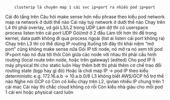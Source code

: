 
		clusterip là chuyện map 1 cái svc ip+port ra nhiều pod ip+port
Cái đó tầng trên
Câu hỏi make sense hơn nếu phrase theo kiểu pod network map ra network ở dưới thế nào
Cái này tuỳ network ở dưới thế nào
Chạy trên L4 thì phải overlay, vd gói L3/L2 trong UDP
Làm dở thì có userspace process listen trên cái port UDP
Gói/mở ở 2 đầu
Làm tốt hơn thì để trong kernel, data path không đi qua process ngoài (list ai listen cái port không ra)
Chạy trên L3 thì có thể dùng IP routing
Xuống tới đây thì khái niệm “mở port” cũng không make sense nữa
Gói IP tới node, nó mở ra nó xem tới pod IP+port nào nó đưa tới thôi
Còn giữa các node với nhau thì phải cấu hình routing (local route trên node, hoặc trên gateway) (edited) 
Cho pod IP
Ít máy physical thì cho static luôn
Hay thêm bớt thì phải thêm cơ chế trao đổi routing state (bgp hay gì đó)
Hoặc là chơi map IP -> pod IP theo kiểu deterministic
e.g. 172.16.a.b -> 10.a.b.0/8
L3 không biết AWS/GCP hỗ trợ thế nào
Nghe nói GCP có
Còn có kiểu chạy trên L2, ipvlan nhiều IP chung trên 1 cái mac
Cái này thì chắc cloud không có rồi
Còn kiểu nhà giàu cho mỗi pod 1 cái eni hoặc physical card luôn
	
